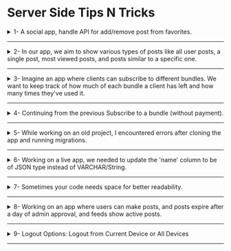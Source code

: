 # Server Side Tips N Tricks

<details>
<summary>
1- A social app, handle API for add/remove post from favorites.
</summary>

**What I did**:

- Implemented two distinct endpoints: one for adding posts to favorites and another for removing them.
- Additionally, when removing a post from favorites, if the post wasn't already in favorites, I returned an error message.

**Code Review**:

- Instead of returning error messages when the post isn't found, it's better to simply return without any message, especially to account for scenarios where users may click multiple times.
- For a more simpler and minimal API, consider combining these operations into a single endpoint for toggling between adding and removing posts from favorites.
  \_ _Credits: Saif_

</details>

---

<details>
<summary>
2- In our app, we aim to show various types of posts like all user posts, a single post, most viewed posts, and posts similar to a specific one.
</summary>

**What I did**: Made individual endpoints for each type of post.

**Code Review**: It's more efficient to create just a couple of endpoints—one for fetching all posts and another for fetching a single post. Then, we can use filters to adjust what we get back based on what the user needs. This not only simplifies the API but also gives us more freedom to adapt to future changes easily.

\_ _Credits: Saif_

</details>

---

<details>
<summary>
3- Imagine an app where clients can subscribe to different bundles. We want to keep track of how much of each bundle a client has left and how many times they've used it.
</summary>

**What I did**: Added 'remaining' and 'consumed/used' columns to the pivot table connecting bundles and clients, and if we need the total amount, we add them up.

**Code review:** It might be clearer to use a 'total' column instead of 'used'. Here's why: With the first approach, when a client uses a bundle, we increase the 'remaining' and decrease the 'used'. However, with the other approach, when a client uses a bundle, we only adjust the 'remaining', and when they subscribe to a bundle, we increase the 'total'. This second approach offers less functionality. Then, if we need to find out how many times a bundle has been used, we can calculate it by subtracting the 'remaining' from the 'total'.

\_ _Credits: Saif_

</details>

---

<details>
<summary>
4- Continuing from the previous Subscribe to a bundle (without payment).
</summary>

**What I did**: I added a method named `subscribeToBundle` in the Bundle model. It accepts a bundle's ID as a parameter and handles different cases: if the bundle doesn't exist, it returns an error message response; if the client already has the bundle, it returns a response indicating that it was extended; and if there's no existing relation, it returns a response indicating successful subscription.

**Code Review**: It's not recommended to handle responses directly from the model; that's the controller's job. Additionally, it's crucial to keep in mind that this method might be used in various contexts like web or API, where the response format could differ. Hence, it's better to handle responses in the controller to maintain flexibility across different implementations.

\_ _Credits: Saif_

</details>

---

<details>
<summary>
5- While working on an old project, I encountered errors after cloning the app and running migrations.
</summary>

**Error 1.0**: A late migration had a foreign key referencing a prior migration, causing an error.
**Solution 1.0**: I renamed the file to ensure it comes before the referenced migration.
**Error 1.1**: It led to a production issue because a new migration file was created, attempting to create a table that already existed in the database, causing schema conflicts.
**Solution 1.1**: I added a check to ensure the table doesn't exist before running the logic.

**Error**: Another error occurred in a different migration, and I wasn't sure why.
**Solution**: It was due to an old package updating its migration. I deleted the file, reran the package terminal to generate the new migration file, and added a check at the top to prevent problems with existing tables on the server.

```php
public function up(): void
{
    if (!Schema::hasTable('tableName')) {
      //...
    }
}
```

\_ _Credits: Saif_

</details>

---

<details>
<summary>
6- Working on a live app, we needed to update the 'name' column to be of JSON type instead of VARCHAR/String.
</summary>

**What I did**: Initially attempted to change the type directly, but encountered an error due to existing string values in the column.
So, I found a solution to create a new column called new_name, looped through each name and added it to new_name column in JSON format, then deleted named column and renamed new_name to be name, I also learned how to add new_name column directly after name column.

```php
Schema::table('users', function (Blueprint $table) {
    Schema::table('users', function (Blueprint $table) {
        $table->json('new_name')->after('name')->nullable();
    });

    // During code review, Saif opted for raw SQL queries over ORM
    // for more efficient execution.
    DB::table('users')->update(
      ['new_name' => DB::raw('JSON_OBJECT("en", name, "ar", name)')]
    );

    Schema::table('users', function (Blueprint $table) {
        $table->dropColumn('name');
        $table->renameColumn('new_name', 'name');
    });
});
```

</details>

---

<details>
<summary>
7- Sometimes your code needs space for better readability.
</summary>

**Before**:

```php
Schema::create('users', function (Blueprint $table) {
  $table->id();
  $table->string('name');
  $table->string('email')->unique();
  $table->timestamp('email_verified_at')->nullable();
  $table->string('password');
  $table->string('phone_e164')->nullable()->unique();
  $table->timestamp('phone_verified_at')->nullable();
  $table->foreignId('country_id')->nullable()->constrained()->nullOnDelete();
  $table->foreignId('city_id')->nullable()->constrained()->nullOnDelete();
  $table->foreignId('area_id')->nullable()->constrained()->nullOnDelete();
  $table->rememberToken();
  $table->timestamps();
});

protected $fillable = [
  'name',
  'email',
  'email_verified_at',
  'password',
  'phone_e164',
  'phone_verified_at',
  'country_id',
  'city_id',
  'area_id',
];
```

**After**:

```php
Schema::create('users', function (Blueprint $table) {
  $table->id();
  $table->string('name');
  $table->string('email')->unique();
  $table->timestamp('email_verified_at')->nullable();

  $table->string('password');

  $table->string('phone_e164')->nullable()->unique();
  $table->timestamp('phone_verified_at')->nullable();

  $table->foreignId('country_id')->nullable()->constrained()->nullOnDelete();
  $table->foreignId('city_id')->nullable()->constrained()->nullOnDelete();
  $table->foreignId('area_id')->nullable()->constrained()->nullOnDelete();

  $table->rememberToken();
  $table->timestamps();
});

protected $fillable = [
  'name',
  'email',
  'email_verified_at',

  'password',

  'phone_e164',
  'phone_verified_at',

  'country_id',
  'city_id',
  'area_id',
];
```

\_ _Credits: Saif_

</details>

---

<details>
<summary>
8- Working on an app where users can make posts, and posts expire after a day of admin approval, and feeds show active posts.
</summary>

**What I did**:

- Added a `status` column to the posts table, handled as an enum where the default is 'pending'.
- Added an `expires_at` column that updates when the admin approves a post.
- Added another enum value to `status` called 'expired'.
- Implemented a cron job that runs every minute to check for 'active' posts that have passed the current time. If found, I changed their status to 'expired'.
- On the feeds page, I display posts where the `status` is `active'.

**Code Review**:

- It's a good approach, but instead of running a cron job, consider returning posts with 'active' status AND `expires_at` is greater than the current time.
- Handling Manual Expiry: And for users manually expire a post, we could set `expires_at` to the current time or to null.

\_ _Credits: Saif_

</details>

---

<details>
<summary>
9- Logout Options: Logout from Current Device or All Devices
</summary>

When implementing the logout functionality, you can provide the client with the option to log out either from the current device or from all devices. This feature enhances security and gives users control over their sessions.

```php
$request->has('from_all')
            ? $this->user->tokens()->delete()
            : $this->user->currentAccessToken()->delete();
```

```php
public function logout(Request $request)
{
    // Check if the request has the 'from_all' parameter
    if ($request->has('from_all')) {
        // Delete all tokens associated with the user, logging them out from all devices
        $this->user->tokens()->delete();
    } else {
        // Delete only the current access token, logging the user out from the current device
        $this->user->currentAccessToken()->delete();
    }

    return response()->json(['message' => 'Successfully logged out']);
}
```

### Benefits

1. **Enhanced Security**: Allowing users to log out from all devices can help secure their accounts in case they suspect any unauthorized access.
2. **User Control**: Users can manage their sessions more effectively, choosing to maintain access on trusted devices while logging out from others.

### Note

Ensure proper validation and error handling are in place to handle edge cases, such as when there are no active tokens.

```php
public function logout(Request $request)
{
    if ($request->has('from_all')) {
        $this->user->tokens()->delete();
    } else {
        $token = $this->user->currentAccessToken();
        if ($token) {
            $token->delete();
        } else {
            return response()->json(['message' => 'No active session found'], 400);
        }
    }

    return response()->json(['message' => 'Successfully logged out']);
}
```

This enhanced note provides a clear explanation of the functionality, usage examples, and highlights the benefits, making it easy for users and developers to understand and implement.

_Credits: Saif and chatGPT_

</details>

---
